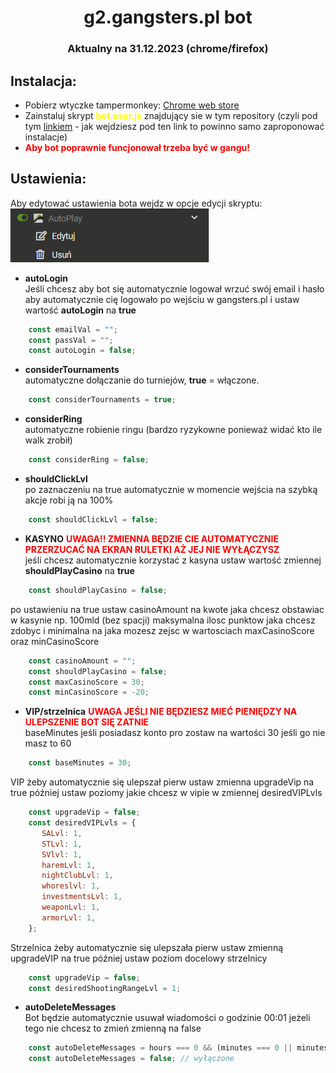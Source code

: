 
<div align="center">
  <p>
    <h1>g2.gangsters.pl bot</h1>
    <h3>Aktualny na 31.12.2023 (chrome/firefox)</h3>
  </p>
</div>

## Instalacja:

* Pobierz wtyczke tampermonkey: [Chrome web store](https://chromewebstore.google.com/detail/tampermonkey/dhdgffkkebhmkfjojejmpbldmpobfkfo?hl=pl)
* Zainstaluj skrypt <b style="color: yellow;">bot.user.js</b> znajdujący sie w tym repository (czyli pod tym [linkiem](https://github.com/katanatop1/g2bot/raw/main/bot.user.js) - jak wejdziesz pod ten link to powinno samo zaproponować instalacje)
* <b style="color:red;">Aby bot poprawnie funcjonował trzeba być w gangu!</b>
## Ustawienia:
Aby edytować ustawienia bota wejdz w opcje edycji skryptu:<br>
![Alt text](image.png)
* <b>autoLogin</b><br>
Jeśli chcesz aby bot się automatycznie logował wrzuć swój email i hasło aby automatycznie cię
logowało po wejściu w gangsters.pl i ustaw wartość <b>autoLogin</b> na <b>true</b>
```js
    const emailVal = "";
    const passVal = "";
    const autoLogin = false;
```

*  <b>considerTournaments</b><br>
automatyczne dołączanie do turniejów, <b>true</b> = włączone.
```js
    const considerTournaments = true;
```

*  <b>considerRing</b><br>
automatyczne robienie ringu (bardzo ryzykowne ponieważ widać kto ile walk zrobił)
```js
    const considerRing = false;
```

*  <b>shouldClickLvl</b><br>
po zaznaczeniu na true automatycznie w momencie wejścia na szybką akcje robi ją na 100%
```js
    const shouldClickLvl = false;
```

*  <b>KASYNO</b> <b style='color: red;'>UWAGA!! ZMIENNA BĘDZIE CIE AUTOMATYCZNIE PRZERZUCAĆ NA EKRAN
RULETKI AŻ JEJ NIE WYŁĄCZYSZ</b><br>
jeśli chcesz automatycznie korzystać z kasyna ustaw wartość zmiennej <b>shouldPlayCasino</b> na <b>true</b>
```js
    const shouldPlayCasino = false;
```
po ustawieniu na true ustaw casinoAmount na kwote jaka chcesz obstawiac w kasynie np. 100mld
(bez spacji) maksymalna ilosc punktow jaka chcesz zdobyc i minimalna na jaka mozesz zejsc w
wartosciach maxCasinoScore oraz minCasinoScore
```js
    const casinoAmount = "";
    const shouldPlayCasino = false;
    const maxCasinoScore = 30;
    const minCasinoScore = -20;
```

*  <b>VIP/strzelnica</b> <b style='color: red;'>UWAGA JEŚLI NIE BĘDZIESZ MIEĆ PIENIĘDZY NA ULEPSZENIE BOT SIĘ ZATNIE</b><br>
baseMinutes jeśli posiadasz konto pro zostaw na wartości 30 jeśli go nie masz to 60
```js
    const baseMinutes = 30;
```
VIP żeby automatycznie się ulepszał pierw ustaw zmienna upgradeVip na true później ustaw
poziomy jakie chcesz w vipie w zmiennej desiredVIPLvls
```js
    const upgradeVip = false;
    const desiredVIPLvls = {
       SALvl: 1,
       STLvl: 1,
       SVlvl: 1,
       haremLvl: 1,
       nightClubLvl: 1,
       whoreslvl: 1,
       investmentsLvl: 1,
       weaponLvl: 1,
       armorLvl: 1,
    };
```
Strzelnica żeby automatycznie się ulepszała pierw ustaw zmienną upgradeVIP na true później
ustaw poziom docelowy strzelnicy
```js
    const upgradeVip = false;
    const desiredShootingRangeLvl = 1;
```
*  <b>autoDeleteMessages</b> <br>
Bot będzie automatycznie usuwał wiadomości o godzinie 00:01 jeżeli tego nie chcesz to zmień
zmienną na false
```js
    const autoDeleteMessages = hours === 0 && (minutes === 0 || minutes === 1); // włączone
    const autoDeleteMessages = false; // wyłączone
```